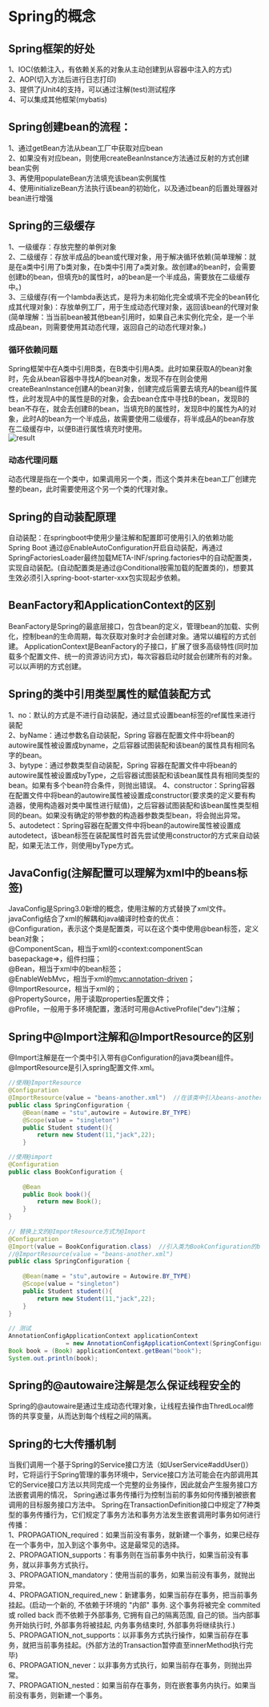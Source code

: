 # Spring的概念  
## Spring框架的好处   
1、IOC(依赖注入，有依赖关系的对象从主动创建到从容器中注入的方式)  
2、AOP(切入方法后进行日志打印)  
3、提供了jUnit4的支持，可以通过注解(test)测试程序  
4、可以集成其他框架(mybatis)
## Spring创建bean的流程：  
1、通过getBean方法从bean工厂中获取对应bean  
2、如果没有对应bean，则使用createBeanInstance方法通过反射的方式创建bean实例  
3、再使用populateBean方法填充该bean实例属性  
4、使用initializeBean方法执行该bean的初始化，以及通过bean的后置处理器对bean进行增强 
## Spring的三级缓存
1、一级缓存：存放完整的单例对象   
2、二级缓存：存放半成品的bean或代理对象，用于解决循环依赖(简单理解：就是在a类中引用了b类对象，在b类中引用了a类对象。故创建a的bean时，会需要创建b的bean，但填充b的属性时，a的bean是一个半成品，需要放在二级缓存中。)  
3、三级缓存(有一个lambda表达式，是将为未初始化完全或填不完全的bean转化成其代理对象)：存放单例工厂，用于生成动态代理对象，返回该bean的代理对象(简单理解：当当前bean被其他bean引用时，如果自己未实例化完全，是一个半成品bean，则需要使用其动态代理，返回自己的动态代理对象。)    
### 循环依赖问题
Spring框架中在A类中引用B类，在B类中引用A类。此时如果获取A的bean对象时，先会从bean容器中寻找A的bean对象，发现不存在则会使用createBeanInstance创建A的bean对象，创建完成后需要去填充A的bean组件属性，此时发现A中的属性是B的对象，会去bean仓库中寻找B的bean，发现B的bean不存在，就会去创建B的bean，当填充B的属性时，发现B中的属性为A的对象，此时A的bean为一个半成品，故需要使用二级缓存，将半成品A的bean存放在二级缓存中，以便B进行属性填充时使用。  
![result](https://static01.imgkr.com/temp/182e6ed55c974c3fb1fe9a4f15873623.png)
### 动态代理问题   
动态代理是指在一个类中，如果调用另一个类，而这个类并未在bean工厂创建完整的bean，此时需要使用这个另一个类的代理对象。   
## Spring的自动装配原理  
自动装配：在springboot中使用少量注解和配置即可使用引入的依赖功能  
Spring Boot 通过@EnableAutoConfiguration开启自动装配，再通过SpringFactoriesLoader最终加载META-INF/spring.factories中的自动配置类，实现自动装配。(自动配置类是通过@Conditional按需加载的配置类的)，想要其生效必须引入spring-boot-starter-xxx包实现起步依赖。  
## BeanFactory和ApplicationContext的区别  
BeanFactory是Spring的最底层接口，包含bean的定义，管理bean的加载、实例化，控制bean的生命周期，每次获取对象时才会创建对象。通常以编程的方式创建。
ApplicationContext是BeanFactory的子接口，扩展了很多高级特性(同时加载多个配置文件、统一的资源访问方式)，每次容器启动时就会创建所有的对象。可以以声明的方式创建。

## Spring的类中引用类型属性的赋值装配方式  
1、no：默认的方式是不进行自动装配，通过显式设置bean标签的ref属性来进行装配  
2、byName：通过参数名自动装配，Spring 容器在配置文件中将bean的autowire属性被设置成byname，之后容器试图装配和该bean的属性具有相同名字的bean。  
3、bytype：通过参数类型自动装配，Spring 容器在配置文件中将bean的autowire属性被设置成byType，之后容器试图装配和该bean属性具有相同类型的bean。如果有多个bean符合条件，则抛出错误。
4、constructor：Spring容器在配置文件中将bean的autowire属性被设置成constructor(要求类的定义要有构造器，使用构造器对类中属性进行赋值)，之后容器试图装配和该bean属性类型相同的bean。如果没有确定的带参数的构造器参数类型bean，将会抛出异常。  
5、autodetect：Spring容器在配置文件中将bean的autowire属性被设置成autodetect，该bean标签在装配属性时首先尝试使用constructor的方式来自动装配，如果无法工作，则使用byType方式。  
## JavaConfig(注解配置可以理解为xml中的beans标签)  
JavaConfig是Spring3.0新增的概念，使用注解的方式替换了xml文件。javaConfig结合了xml的解耦和java编译时检查的优点：    
@Configuration，表示这个类是配置类，可以在这个类中使用@bean标签，定义bean对象；  
@ComponentScan，相当于xml的<context:componentScan basepackage=>，组件扫描；  
@Bean，相当于xml中的bean标签；  
@EnableWebMvc，相当于xml的<mvc:annotation-driven>；  
@ImportResource，相当于xml的<import resource="application-context-cache.xml">；  
@PropertySource，用于读取properties配置文件；  
@Profile，一般用于多环境配置，激活时可用@ActiveProfile("dev")注解；  

## Spring中@Import注解和@ImportResource的区别  
@Import注解是在一个类中引入带有@Configuration的java类bean组件。
@ImportResource是引入spring配置文件.xml。  
```java
//使用@ImportResource
@Configuration
@ImportResource(value = "beans-another.xml")  //在该类中引入beans-another.xml文件中的全部bean组件
public class SpringConfiguration {
    @Bean(name = "stu",autowire = Autowire.BY_TYPE)
    @Scope(value = "singleton")
    public Student student(){
        return new Student(11,"jack",22);
    }

//使用@import  
@Configuration
public class BookConfiguration {
 
    @Bean
    public Book book(){
        return new Book();
    }
}
 
// 替换上文的@ImportResource方式为@Import
@Configuration
@Import(value = BookConfiguration.class)  //引入类为BookConfiguration的bean组件，该类需要进行@Configuration注解才可以
//@ImportResource(value = "beans-another.xml")
public class SpringConfiguration {
 
    @Bean(name = "stu",autowire = Autowire.BY_TYPE)
    @Scope(value = "singleton")
    public Student student(){
        return new Student(11,"jack",22);
    }
}
 
// 测试
AnnotationConfigApplicationContext applicationContext
                = new AnnotationConfigApplicationContext(SpringConfiguration.class);
Book book = (Book) applicationContext.getBean("book");
System.out.println(book);

```

## Spring的@autowaire注解是怎么保证线程安全的  
Spring的@autowaire是通过生成动态代理对象，让线程去操作由ThredLocal修饰的共享变量，从而达到每个线程之间的隔离。  



## Spring的七大传播机制  
当我们调用一个基于Spring的Service接口方法（如UserService#addUser()）时，它将运行于Spring管理的事务环境中，Service接口方法可能会在内部调用其它的Service接口方法以共同完成一个完整的业务操作，因此就会产生服务接口方法嵌套调用的情况， Spring通过事务传播行为控制当前的事务如何传播到被嵌套调用的目标服务接口方法中。
 Spring在TransactionDefinition接口中规定了7种类型的事务传播行为，它们规定了事务方法和事务方法发生嵌套调用时事务如何进行传播：  
 1、PROPAGATION_required：如果当前没有事务，就新建一个事务，如果已经存在一个事务中，加入到这个事务中。这是最常见的选择。  
 2、PROPAGATION_supports：有事务则在当前事务中执行，如果当前没有事务，就以非事务方式执行。    
 3、PROPAGATION_mandatory：使用当前的事务，如果当前没有事务，就抛出异常。  
 4、PROPAGATION_required_new：新建事务，如果当前存在事务，把当前事务挂起。(启动一个新的, 不依赖于环境的 "内部" 事务. 这个事务将被完全 commited 或 rolled back 而不依赖于外部事务, 它拥有自己的隔离范围, 自己的锁。当内部事务开始执行时, 外部事务将被挂起, 内务事务结束时, 外部事务将继续执行.)  
 5、PROPAGATION_not_supports：以非事务方式执行操作，如果当前存在事务，就把当前事务挂起。(外部方法的Transaction暂停直至innerMethod执行完毕)  
 6、PROPAGATION_never：以非事务方式执行，如果当前存在事务，则抛出异常。  
 7、PROPAGATION_nested：如果当前存在事务，则在嵌套事务内执行。如果当前没有事务，则新建一个事务。  


